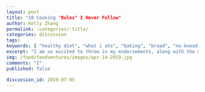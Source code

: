 ```yaml
---
layout: post
title: "10 Cooking "Rules" I Never Follow"
author: Kelly Zhang
permalink: :categories/:title/
categories: discussion
tags:
keywords: [ "healthy diet", "what i ate", "baking", "bread", "no-knead bread", "easy recipes" ]
excerpt: "I am so excited to throw in my endorsements, along with the millions of others who've already tried it, for Jim Lahey's no-knead bread recipe."
img: /food/foodventures/images/apr-14-2019.jpg
comments: "2"
published: false

discussion_id: 2019-07-05
---
```

